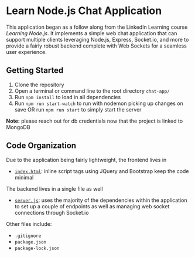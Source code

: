 # Learn Node.js Chat Application

This application began as a follow along from the LinkedIn Learning course
_Learning Node.js_. It implements a simple web chat application that can support
multiple clients leveraging Node.js, Express, Socket.io, and more to provide a
fairly robust backend complete with Web Sockets for a seamless user experience.

## Getting Started

1. Clone the repository
2. Open a terminal or command line to the root directory `chat-app/`
3. Run `npm install` to load in all dependencies
4. Run `npm run start-watch` to run with nodemon picking up changes on save OR
   run `npm run start` to simply start the server

**Note:** please reach out for db credentials now that the project is linked to
MongoDB

## Code Organization

Due to the application being fairly lightweight, the frontend lives in

-   [`index.html`](https://github.com/nuneytoon/chat-app/blob/342f235eafb86e0af73465962797a503af42f54a/index.html):
    inline script tags using JQuery and Bootstrap keep the code minimal

The backend lives in a single file as well

-   [`server.js`](https://github.com/nuneytoon/chat-app/blob/342f235eafb86e0af73465962797a503af42f54a/server.js):
    uses the majority of the dependencies within the application to set up a
    couple of endpoints as well as managing web socket connections through
    Socket.io

Other files include:

-   `.gitignore`
-   `package.json`
-   `package-lock.json`
